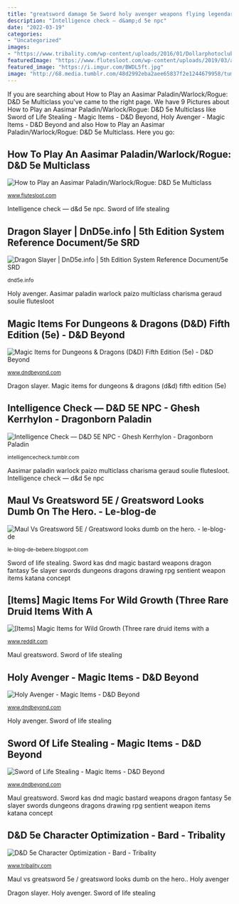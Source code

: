 ```yaml
---
title: "greatsword damage 5e Sword holy avenger weapons flying legendary dnd weapon 5e talon magic paladin blade items phandalin evil dungeons dragons phandelver beyond"
description: "Intelligence check — d&amp;d 5e npc"
date: "2022-03-19"
categories:
- "Uncategorized"
images:
- "https://www.tribality.com/wp-content/uploads/2016/01/Dollarphotoclub_61548609.jpg"
featuredImage: "https://www.flutesloot.com/wp-content/uploads/2019/03/aasimar.jpg"
featured_image: "https://i.imgur.com/BWDL5ft.jpg"
image: "http://68.media.tumblr.com/48d2992eba2aee65837f2e1244679958/tumblr_inline_ojuf2m4y7K1uudcoe_1280.jpg"
---
```


If you are searching about How to Play an Aasimar Paladin/Warlock/Rogue: D&amp;D 5e Multiclass you've came to the right page. We have 9 Pictures about How to Play an Aasimar Paladin/Warlock/Rogue: D&amp;D 5e Multiclass like Sword of Life Stealing - Magic Items - D&amp;D Beyond, Holy Avenger - Magic Items - D&amp;D Beyond and also How to Play an Aasimar Paladin/Warlock/Rogue: D&amp;D 5e Multiclass. Here you go:

## How To Play An Aasimar Paladin/Warlock/Rogue: D&amp;D 5e Multiclass

![How to Play an Aasimar Paladin/Warlock/Rogue: D&amp;D 5e Multiclass](https://www.flutesloot.com/wp-content/uploads/2019/03/aasimar.jpg "Sword holy avenger weapons flying legendary dnd weapon 5e talon magic paladin blade items phandalin evil dungeons dragons phandelver beyond")

<small>www.flutesloot.com</small>

Intelligence check — d&amp;d 5e npc. Sword of life stealing

## Dragon Slayer | DnD5e.info | 5th Edition System Reference Document/5e SRD

![Dragon Slayer | DnD5e.info | 5th Edition System Reference Document/5e SRD](https://media-waterdeep.cursecdn.com/avatars/thumbnails/7/190/1000/1000/636284728491570118.jpeg "Sword stealing magic weapon items rare beyond waterdeep requires attunement any")

<small>dnd5e.info</small>

Holy avenger. Aasimar paladin warlock paizo multiclass charisma geraud soulie flutesloot

## Magic Items For Dungeons &amp; Dragons (D&amp;D) Fifth Edition (5e) - D&amp;D Beyond

![Magic Items for Dungeons &amp; Dragons (D&amp;D) Fifth Edition (5e) - D&amp;D Beyond](https://media-waterdeep.cursecdn.com/avatars/thumbnails/8/320/1000/1000/636302861896003306.jpeg "Dnd homebrew magic 5e items druid wild rare growth focus three rpg plantlife cool weapons dungeons dragons fantasy dungeon tabletop")

<small>www.dndbeyond.com</small>

Dragon slayer. Magic items for dungeons &amp; dragons (d&amp;d) fifth edition (5e)

## Intelligence Check — D&amp;D 5E NPC - Ghesh Kerrhylon - Dragonborn Paladin

![Intelligence Check — D&amp;D 5E NPC - Ghesh Kerrhylon - Dragonborn Paladin](http://68.media.tumblr.com/48d2992eba2aee65837f2e1244679958/tumblr_inline_ojuf2m4y7K1uudcoe_1280.jpg "Maul vs greatsword 5e / greatsword looks dumb on the hero.")

<small>intelligencecheck.tumblr.com</small>

Aasimar paladin warlock paizo multiclass charisma geraud soulie flutesloot. Intelligence check — d&amp;d 5e npc

## Maul Vs Greatsword 5E / Greatsword Looks Dumb On The Hero. - Le-blog-de

![Maul Vs Greatsword 5E / Greatsword looks dumb on the hero. - le-blog-de](https://i.redd.it/1ctieem1gtn31.jpg "Magic items for dungeons &amp; dragons (d&amp;d) fifth edition (5e)")

<small>le-blog-de-bebere.blogspot.com</small>

Sword of life stealing. Sword kas dnd magic bastard weapons dragon fantasy 5e slayer swords dungeons dragons drawing rpg sentient weapon items katana concept

## [Items] Magic Items For Wild Growth (Three Rare Druid Items With A

![[Items] Magic Items for Wild Growth (Three rare druid items with a](https://i.imgur.com/BWDL5ft.jpg "Dnd homebrew magic 5e items druid wild rare growth focus three rpg plantlife cool weapons dungeons dragons fantasy dungeon tabletop")

<small>www.reddit.com</small>

Maul greatsword. Sword of life stealing

## Holy Avenger - Magic Items - D&amp;D Beyond

![Holy Avenger - Magic Items - D&amp;D Beyond](https://media-waterdeep.cursecdn.com/avatars/thumbnails/7/253/1000/1000/636284739956618526.jpeg "Dragon slayer")

<small>www.dndbeyond.com</small>

Holy avenger. Sword of life stealing

## Sword Of Life Stealing - Magic Items - D&amp;D Beyond

![Sword of Life Stealing - Magic Items - D&amp;D Beyond](https://media-waterdeep.cursecdn.com/avatars/thumbnails/7/438/1000/1000/636284773757593723.jpeg "Maul vs greatsword 5e / greatsword looks dumb on the hero.")

<small>www.dndbeyond.com</small>

Maul greatsword. Sword kas dnd magic bastard weapons dragon fantasy 5e slayer swords dungeons dragons drawing rpg sentient weapon items katana concept

## D&amp;D 5e Character Optimization - Bard - Tribality

![D&amp;D 5e Character Optimization - Bard - Tribality](https://www.tribality.com/wp-content/uploads/2016/01/Dollarphotoclub_61548609.jpg "Dnd homebrew magic 5e items druid wild rare growth focus three rpg plantlife cool weapons dungeons dragons fantasy dungeon tabletop")

<small>www.tribality.com</small>

Maul vs greatsword 5e / greatsword looks dumb on the hero.. Holy avenger

Dragon slayer. Holy avenger. Sword of life stealing
